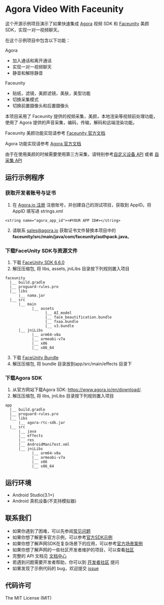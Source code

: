 # Agora Video With Faceunity

这个开源示例项目演示了如果快速集成 [Agora](www.agora.io) 视频 SDK 和 [Faceunity](http://www.faceunity.com) 美颜 SDK，实现一对一视频聊天。

在这个示例项目中包含以下功能：

Agora 

- 加入通话和离开通话
- 实现一对一视频聊天
- 静音和解除静音

Faceunity

- 贴纸，滤镜，美颜滤镜，美肤，美型功能
- 切换采集模式
- 切换前置摄像头和后置摄像头

本项目采用了 Faceunity 提供的视频采集，美颜，本地渲染等视频前处理功能，使用了 Agora 提供的声音采集，编码，传输，解码和远端渲染功能。

Faceunity 美颜功能实现请参考 [Faceunity 官方文档](http://www.faceunity.com/technical/)

Agora 功能实现请参考 [Agora 官方文档](https://docs.agora.io/cn/2.1.2/product/Interactive%20Broadcast/API%20Reference/live_video_android?platform=Android)

由于在使用美颜的时候需要使用第三方采集，请特别参考[自定义设备 API](https://docs.agora.io/cn/2.1.2/product/Interactive%20Broadcast/API%20Reference/custom_live_android?platform=Android)  或者 [自采集 API](https://docs.agora.io/cn/2.1.2/product/Interactive%20Broadcast/API%20Reference/custom_live_android?platform=Android)

## 运行示例程序
### 获取开发者账号与证书
1. 在 [Agora.io 注册](https://dashboard.agora.io/cn/signup/) 注册账号，并创建自己的测试项目，获取到 AppID。将 AppID 填写进 strings.xml

```
<string name="agora_app_id"><#YOUR APP ID#></string>
```
2. 请联系 sales@agora.io 获取证书文件替换本项目中的 **faceunity/src/main/java/com/faceunity/authpack.java**。

### 下载FaceUnity SDK与资源文件
1. 下载 [FaceUnity SDK 6.6.0](https://github.com/AgoraIO/FaceUnityLegacy/releases/download/6.6.0/FaceUnity-6.6.0-SDK-Android.zip)
2. 解压压缩包, 将 libs, assets, jniLibs 目录按下列规则置入项目
```
faceunity
  |__ build.gradle
  |__ proguard-rules.pro
  |__ libs
      |__ nama.jar
  |__ src
      |__ main
            |__ assets
                  |__ AI_model
                  |__ face_beautification.bundle
                  |__ fxaa.bundle
                  |__ v3.bundle
      |__ jniLibs
            |__ arm64-v8a
            |__ armeabi-v7a
            |__ x86
            |__ x86_64
```
3. 下载 [FaceUnity Bundle](https://github.com/AgoraIO/FaceUnityLegacy/releases/download/6.6.0/FaceUnity-6.6.0-bundle-Android.zip)
4. 解压压缩包, 将 bundle 目录放到app/src/main/effects 目录下


### 下载Agora SDK
1. 从官方网站下载Agora SDK: https://www.agora.io/en/download/.
2. 解压压缩包, 将 libs, jniLibs 目录按下列规则置入项目
```
app
  |__ build.gradle
  |__ proguard-rules.pro
  |__ libs
      |__ agora-rtc-sdk.jar
  |__ src
      |__ java
      |__ effects
      |__ res
      |__ AndroidManifest.xml
      |__ jniLibs
            |__ arm64-v8a
            |__ armeabi-v7a
            |__ x86
            |__ x86_64
```



## 运行环境
* Android Studio(3.1+)
* Android 真机设备(不支持模拟器)

## 联系我们

- 如果你遇到了困难，可以先参阅[常见问题](https://docs.agora.io/cn/faq)
- 如果你想了解更多官方示例，可以参考[官方SDK示例](https://github.com/AgoraIO)
- 如果你想了解声网SDK在复杂场景下的应用，可以参考[官方场景案例](https://github.com/AgoraIO-usecase)
- 如果你想了解声网的一些社区开发者维护的项目，可以查看[社区](https://github.com/AgoraIO-Community)
- 完整的 API 文档见 [文档中心](https://docs.agora.io/cn/)
- 若遇到问题需要开发者帮助，你可以到 [开发者社区](https://rtcdeveloper.com/) 提问
- 如果发现了示例代码的 bug，欢迎提交 [issue](https://github.com/AgoraIO/FaceUnity/issues)

## 代码许可

The MIT License (MIT)


